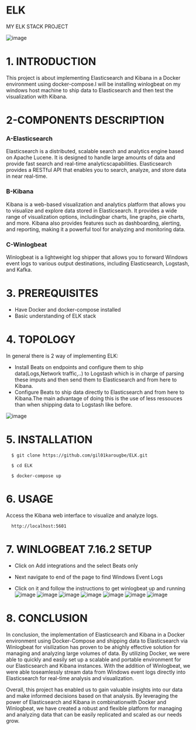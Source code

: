 # ELK
MY ELK STACK PROJECT

![image](https://user-images.githubusercontent.com/98090770/235667964-31cf653c-d592-499e-86b8-6cd7e3d5af68.png)


# 1. INTRODUCTION
 This project is about implementing Elasticsearch and Kibana in a Docker environment using docker-compose.I will be installing winlogbeat on my windows host machine to ship data to Elasticsearch and then test the visualization with Kibana.


# 2-COMPONENTS DESCRIPTION

### A-Elasticsearch
Elasticsearch is a distributed, scalable search and analytics engine based on Apache Lucene. It is designed to handle large amounts of data and provide fast search and real-time analyticscapabilities. Elasticsearch provides a RESTful API that enables you to search, analyze, and store data in near real-time.

###  B-Kibana
Kibana is a web-based visualization and analytics platform that allows you to visualize and explore data stored in Elasticsearch. It provides a wide range of visualization options, includingbar charts, line graphs, pie charts, and more. Kibana also provides features such as dashboarding, alerting, and reporting, making it a powerful tool for analyzing and monitoring data.

### C-Winlogbeat
Winlogbeat is a lightweight log shipper that allows you to forward Windows event logs to various output destinations, including Elasticsearch, Logstash, and Kafka.

# 3. PREREQUISITES
* Have Docker and docker-compose installed
* Basic understanding of ELK stack



# 4. TOPOLOGY
In general there is 2 way of implementing ELK:
* Install Beats on endpoints and configure them to ship data(Logs,Network traffic,..) to Logstash which is in charge of parsing these imputs and then send them to Elasticsearch and from here to
      Kibana.
* Configure Beats to ship data directly to Elasticsearch and from here to Kibana.The main advantage of doing this is the use of less ressouces than when shipping data to Logstash like before.

![image](https://user-images.githubusercontent.com/98090770/235653946-f07af787-b69a-473a-ad91-68b9481a586e.png)


# 5. INSTALLATION

      $ git clone https://github.com/gil01karougbe/ELK.git

      $ cd ELK 

      $ docker-compose up

# 6. USAGE
Access the Kibana web interface to visualize and analyze logs.

      http://localhost:5601

# 7. WINLOGBEAT 7.16.2 SETUP
* Click on Add integrations and the select Beats only

* Next navigate to end of the page to find Windows Event Logs
* Click on it and follow the instructions to get winlogbeat up and running
![image](https://user-images.githubusercontent.com/98090770/235656880-4b3deabf-6d71-4efa-9365-7b9b4fe2265c.png)
![image](https://user-images.githubusercontent.com/98090770/235657000-bd1eb87b-6304-4b12-9261-478debe28214.png)
![image](https://user-images.githubusercontent.com/98090770/235657138-e4b083d6-5644-46a3-8802-fe51da35c880.png)
![image](https://user-images.githubusercontent.com/98090770/235657225-4e68ada3-4158-492c-8612-3ce2a0a2cfc1.png)
![image](https://user-images.githubusercontent.com/98090770/235657295-66157e96-1154-426d-b9b0-cac63822f4d5.png)
![image](https://user-images.githubusercontent.com/98090770/235657493-bd7761ec-b914-4225-a463-390b3f3e3cd2.png)
![image](https://user-images.githubusercontent.com/98090770/235657691-5c92436b-4678-4275-8d24-1902799983e1.png)

# 8. CONCLUSION
In conclusion, the implementation of Elasticsearch and Kibana in a Docker environment using Docker-Compose and shipping data to Elasticsearch via Winlogbeat for visilization has proven to be ahighly effective solution for managing and analyzing large volumes of data.
  By utilizing Docker, we were able to quickly and easily set up a scalable and portable environment for our Elasticsearch and Kibana instances. With the addition of Winlogbeat, we were able toseamlessly stream data from Windows event logs directly into Elasticsearch for real-time analysis and visualization.

 Overall, this project has enabled us to gain valuable insights into our data and make informed decisions based on that analysis. By leveraging the power of Elasticsearch and Kibana in combinationwith Docker and Winlogbeat, we have created a robust and flexible platform for managing and analyzing data that can be easily replicated and scaled as our needs grow.
